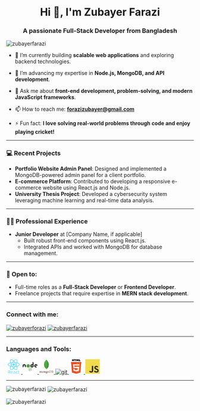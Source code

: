 <h1 align="center">Hi 👋, I'm Zubayer Farazi</h1>
<h3 align="center">A passionate Full-Stack Developer from Bangladesh</h3>

<p align="left"> <img src="https://komarev.com/ghpvc/?username=zubayerfarazi&label=Profile%20views&color=0e75b6&style=flat" alt="zubayerfarazi" /> </p>

- 🔭 I’m currently building **scalable web applications** and exploring backend technologies.

- 🌱 I’m advancing my expertise in **Node.js, MongoDB, and API development**.

- 💬 Ask me about **front-end development, problem-solving, and modern JavaScript frameworks**.

- 📫 How to reach me: **forazizubayer@gmail.com**

- ⚡ Fun fact: **I love solving real-world problems through code and enjoy playing cricket!**

---

<h3 align="left">💻 Recent Projects</h3>

- **Portfolio Website Admin Panel**: Designed and implemented a MongoDB-powered admin panel for a client portfolio.  
- **E-commerce Platform**: Contributed to developing a responsive e-commerce website using React.js and Node.js.  
- **University Thesis Project**: Developed a cybersecurity system leveraging machine learning and real-time data analysis.

---

<h3 align="left">👨‍💻 Professional Experience</h3>

- **Junior Developer** at [Company Name, if applicable]  
  - Built robust front-end components using React.js.
  - Integrated APIs and worked with MongoDB for database management.

---

<h3 align="left">🎯 Open to:</h3>

- Full-time roles as a **Full-Stack Developer** or **Frontend Developer**.  
- Freelance projects that require expertise in **MERN stack development**.

---

<h3 align="left">Connect with me:</h3>
<p align="left">
<a href="https://fb.com/zubayerforazi" target="blank"><img align="center" src="https://raw.githubusercontent.com/rahuldkjain/github-profile-readme-generator/master/src/images/icons/Social/facebook.svg" alt="zubayerforazi" height="30" width="40" /></a>
<a href="https://instagram.com/zubayerfarazi" target="blank"><img align="center" src="https://raw.githubusercontent.com/rahuldkjain/github-profile-readme-generator/master/src/images/icons/Social/instagram.svg" alt="zubayerfarazi" height="30" width="40" /></a>
</p>

---

<h3 align="left">Languages and Tools:</h3>
<p align="left"> 
  <a href="https://reactjs.org/" target="_blank" rel="noreferrer"> 
    <img src="https://raw.githubusercontent.com/devicons/devicon/master/icons/react/react-original-wordmark.svg" alt="react" width="40" height="40"/> 
  </a>
  <a href="https://nodejs.org/" target="_blank" rel="noreferrer"> 
    <img src="https://raw.githubusercontent.com/devicons/devicon/master/icons/nodejs/nodejs-original-wordmark.svg" alt="nodejs" width="40" height="40"/> 
  </a>
  <a href="https://www.mongodb.com/" target="_blank" rel="noreferrer"> 
    <img src="https://raw.githubusercontent.com/devicons/devicon/master/icons/mongodb/mongodb-original-wordmark.svg" alt="mongodb" width="40" height="40"/> 
  </a>
  <a href="https://git-scm.com/" target="_blank" rel="noreferrer"> 
    <img src="https://www.vectorlogo.zone/logos/git-scm/git-scm-icon.svg" alt="git" width="40" height="40"/> 
  </a>
  <a href="https://www.w3.org/html/" target="_blank" rel="noreferrer"> 
    <img src="https://raw.githubusercontent.com/devicons/devicon/master/icons/html5/html5-original-wordmark.svg" alt="html5" width="40" height="40"/> 
  </a>
  <a href="https://www.javascript.com/" target="_blank" rel="noreferrer"> 
    <img src="https://raw.githubusercontent.com/devicons/devicon/master/icons/javascript/javascript-original.svg" alt="javascript" width="40" height="40"/> 
  </a>
</p>

---

<p><img align="left" src="https://github-readme-stats.vercel.app/api/top-langs?username=zubayerfarazi&show_icons=true&locale=en&layout=compact" alt="zubayerfarazi" /></p>

<p>&nbsp;<img align="center" src="https://github-readme-stats.vercel.app/api?username=zubayerfarazi&show_icons=true&locale=en" alt="zubayerfarazi" /></p>

<p><img align="center" src="https://github-readme-streak-stats.herokuapp.com/?user=zubayerfarazi&" alt="zubayerfarazi" /></p>

